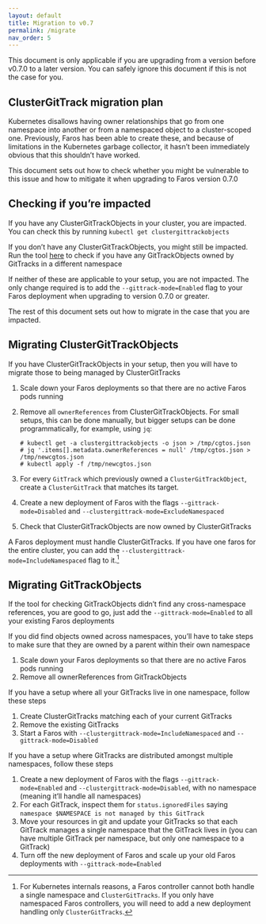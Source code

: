 ```yaml
---
layout: default
title: Migration to v0.7
permalink: /migrate
nav_order: 5
---
```


This document is only applicable if you are upgrading from a version before
v0.7.0 to a later version. You can safely ignore this document if this is
not the case for you.


## ClusterGitTrack migration plan

Kubernetes disallows having owner relationships that go from one namespace
into another or from a namespaced object to a cluster-scoped one. Previously,
Faros has been able to create these, and because of limitations in the
Kubernetes garbage collector, it hasn’t been immediately obvious that this
shouldn’t have worked.

This document sets out how to check whether you might be vulnerable to this
issue and how to mitigate it when upgrading to Faros version 0.7.0

## Checking if you’re impacted

If you have any ClusterGitTrackObjects in your cluster, you are impacted. You
can check this by running `kubectl get clustergittrackobjects`

If you don’t have any ClusterGitTrackObjects,
you might still be impacted. Run the tool
[here](https://github.com/pusher/faros/blob/master/hack/namespacecheck/namespacechecker.go)
to check if you have any GitTrackObjects owned by GitTracks in a different
namespace

If neither of these are applicable to your setup, you are not impacted. The
only change required is to add the `--gittrack-mode=Enabled` flag to your
Faros deployment when upgrading to version 0.7.0 or greater.

The rest of this document sets out how to migrate in the case that you
are impacted.

## Migrating ClusterGitTrackObjects

If you have ClusterGitTrackObjects in your setup, then you will have to
migrate those to being managed by ClusterGitTracks

1. Scale down your Faros deployments so that there are no active Faros pods
 running
2. Remove all `ownerReferences` from ClusterGitTrackObjects. For small setups, this can be done manually, but bigger setups can be done programmatically, for example, using `jq`:

	```
	# kubectl get -a clustergittrackobjects -o json > /tmp/cgtos.json
	# jq '.items[].metadata.ownerReferences = null' /tmp/cgtos.json > /tmp/newcgtos.json
	# kubectl apply -f /tmp/newcgtos.json
	```

3. For every `GitTrack` which previously owned a `ClusterGitTrackObject`,
create a `ClusterGitTrack` that matches its target.
4. Create a new deployment of Faros with the flags `--gittrack-mode=Disabled`
and `--clustergittrack-mode=ExcludeNamespaced`
5. Check that ClusterGitTrackObjects are now owned by ClusterGitTracks

A Faros deployment must handle ClusterGitTracks. If you have one faros for the entire cluster, you can add the `--clustergittrack-mode=IncludeNamespaced` flag to it.[^1]

## Migrating GitTrackObjects

If the tool for checking GitTrackObjects didn’t find any cross-namespace
references, you are good to go, just add the `--gittrack-mode=Enabled`
to all your existing Faros deployments

If you did find objects owned across namespaces, you’ll have to take steps
to make sure that they are owned by a parent within their own namespace

1. Scale down your Faros deployments so that there are no active Faros pods
running
2. Remove all ownerReferences from GitTrackObjects

If you have a setup where all your GitTracks live in one namespace, follow
these steps

1. Create ClusterGitTracks matching each of your current GitTracks
2. Remove the existing GitTracks
3. Start a Faros with `--clustergittrack-mode=IncludeNamespaced` and
`--gittrack-mode=Disabled`

If you have a setup where GitTracks are distributed amongst multiple
namespaces, follow these steps

1. Create a new deployment of Faros with the flags `--gittrack-mode=Enabled`
and `--clustergittrack-mode=Disabled`, with no namespace (meaning it’ll
handle all namespaces)
2. For each GitTrack, inspect them for `status.ignoredFiles` saying `namespace
$NAMESPACE is not managed by this GitTrack`
3. Move your resources in git and update your GitTracks so that each GitTrack
manages a single namespace that the GitTrack lives in (you can have multiple
GitTrack per namespace, but only one namespace to a GitTrack)
4. Turn off the new deployment of Faros and scale up your old Faros deployments
with `--gittrack-mode=Enabled`

[^1]: For Kubernetes internals reasons, a Faros controller cannot both handle a single namespace and `ClusterGitTracks`. If you only have namespaced Faros controllers, you will need to add a new deployment handling only `ClusterGitTracks`.
